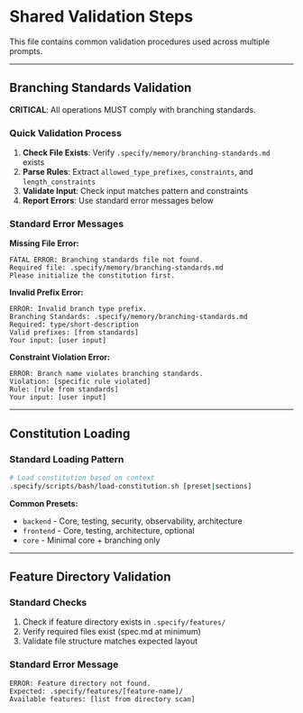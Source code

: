 # Shared Validation Steps

This file contains common validation procedures used across multiple prompts.

---

## Branching Standards Validation

**CRITICAL**: All operations MUST comply with branching standards.

### Quick Validation Process

1. **Check File Exists**: Verify `.specify/memory/branching-standards.md` exists
2. **Parse Rules**: Extract `allowed_type_prefixes`, `constraints`, and `length_constraints`
3. **Validate Input**: Check input matches pattern and constraints
4. **Report Errors**: Use standard error messages below

### Standard Error Messages

**Missing File Error:**

```
FATAL ERROR: Branching standards file not found.
Required file: .specify/memory/branching-standards.md
Please initialize the constitution first.
```

**Invalid Prefix Error:**

```
ERROR: Invalid branch type prefix.
Branching Standards: .specify/memory/branching-standards.md
Required: type/short-description
Valid prefixes: [from standards]
Your input: [user input]
```

**Constraint Violation Error:**

```
ERROR: Branch name violates branching standards.
Violation: [specific rule violated]
Rule: [rule from standards]
Your input: [user input]
```

---

## Constitution Loading

### Standard Loading Pattern

```bash
# Load constitution based on context
.specify/scripts/bash/load-constitution.sh [preset|sections]
```

**Common Presets:**

- `backend` - Core, testing, security, observability, architecture
- `frontend` - Core, testing, architecture, optional
- `core` - Minimal core + branching only

---

## Feature Directory Validation

### Standard Checks

1. Check if feature directory exists in `.specify/features/`
2. Verify required files exist (spec.md at minimum)
3. Validate file structure matches expected layout

### Standard Error Message

```
ERROR: Feature directory not found.
Expected: .specify/features/[feature-name]/
Available features: [list from directory scan]
```
